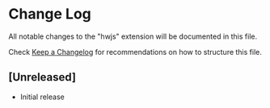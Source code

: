 # Change Log

All notable changes to the "hwjs" extension will be documented in this file.

Check [Keep a Changelog](http://keepachangelog.com/) for recommendations on how to structure this file.

## [Unreleased]

- Initial release